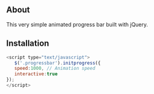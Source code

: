 ## About
This very simple animated progress bar built with jQuery.

## Installation
```javascript
<script type="text/javascript">
   $('.progressbar').initprogress({
   speed:1000, // Animation speed
   interactive:true
});
</script>
```
